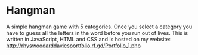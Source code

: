 # Hangman
A simple hangman game with 5 categories. Once you select a category you have to guess all the letters in the word before you run out of lives. This is written in JavaScript, HTML and CSS and is hosted on my website:  http://rhyswoodarddaviesportfolio.rf.gd/Portfolio_1.php

